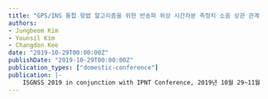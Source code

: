```yaml
---
title: "GPS/INS 통합 항법 알고리즘을 위한 반송파 위상 시간차분 측정치 소음 상관 관계 고려 방법"
authors:
- Jungbeom Kim
- Younsil Kim
- Changdon Kee
date: "2019-10-29T00:00:00Z"
publishDate: "2019-10-29T00:00:00Z"
publication_types: ["domestic-conference"]
publication: |-
    ISGNSS 2019 in conjunction with IPNT Conference, 2019년 10월 29~11월 1일
---
```

